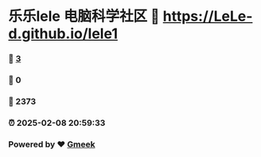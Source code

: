 # 乐乐lele 电脑科学社区 :link: https://LeLe-d.github.io/lele1 
### :page_facing_up: [3](https://LeLe-d.github.io/lele1/tag.html) 
### :speech_balloon: 0 
### :hibiscus: 2373 
### :alarm_clock: 2025-02-08 20:59:33 
### Powered by :heart: [Gmeek](https://github.com/Meekdai/Gmeek)
